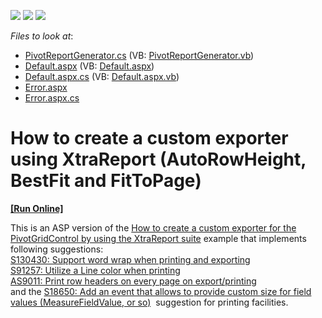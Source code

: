 <!-- default badges list -->
![](https://img.shields.io/endpoint?url=https://codecentral.devexpress.com/api/v1/VersionRange/128577261/22.2.2%2B)
[![](https://img.shields.io/badge/Open_in_DevExpress_Support_Center-FF7200?style=flat-square&logo=DevExpress&logoColor=white)](https://supportcenter.devexpress.com/ticket/details/E2686)
[![](https://img.shields.io/badge/📖_How_to_use_DevExpress_Examples-e9f6fc?style=flat-square)](https://docs.devexpress.com/GeneralInformation/403183)
<!-- default badges end -->
<!-- default file list -->
*Files to look at*:

* [PivotReportGenerator.cs](./CS/WebSite/App_Code/PivotReportGenerator.cs) (VB: [PivotReportGenerator.vb](./VB/WebSite/App_Code/PivotReportGenerator.vb))
* [Default.aspx](./CS/WebSite/Default.aspx) (VB: [Default.aspx](./VB/WebSite/Default.aspx))
* [Default.aspx.cs](./CS/WebSite/Default.aspx.cs) (VB: [Default.aspx.vb](./VB/WebSite/Default.aspx.vb))
* [Error.aspx](./CS/WebSite/Error.aspx)
* [Error.aspx.cs](./CS/WebSite/Error.aspx.cs)
<!-- default file list end -->
# How to create a custom exporter using XtraReport (AutoRowHeight, BestFit and FitToPage)
<!-- run online -->
**[[Run Online]](https://codecentral.devexpress.com/e2686/)**
<!-- run online end -->


<p>This is an ASP version of the <a href="https://www.devexpress.com/Support/Center/p/E2231">How to create a custom exporter for the PivotGridControl by using the XtraReport suite</a> example that implements following suggestions:<br /><a href="https://www.devexpress.com/Support/Center/p/S130430">S130430: Support word wrap when printing and exporting</a><br /><a href="https://www.devexpress.com/Support/Center/p/S91257">S91257: Utilize a Line color when printing</a><br /><a href="https://www.devexpress.com/Support/Center/p/AS9011">AS9011: Print row headers on every page on export/printing</a><br />and the <a href="https://www.devexpress.com/Support/Center/p/S18650">S18650: Add an event that allows to provide custom size for field values (MeasureFieldValue, or so)</a>  suggestion for printing facilities.</p>

<br/>


